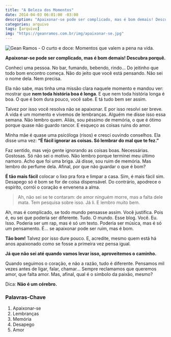 ```yaml
---
title: "A Beleza dos Momentos"
date: 2014-04-03 06:01:00 -03:00
description: "Apaixonar-se pode ser complicado, mas é bom demais! Descubra porquê."
categories: arquivo
tags: [arquivo]
img: "https://geanramos.com.br/img/apaixonar-se.jpg"
---
```


![Gean Ramos - O curto e doce: Momentos que valem a pena na vida.](https://geanramos.com.br/img/apaixonar-se.jpg)

**Apaixonar-se pode ser complicado, mas é bom demais! Descubra porquê.**

Conheci uma pessoa. No bar, fumando, bebendo, rindo... Do jeitinho que todo bom encontro começa. Não do jeito que você está pensando. Não sei o nome dela. Nem precisa. 

Ela não sabe, mas tinha uma missão clara naquele momento e mandou ver: mostrar que **nem toda história boa é longa**. E que nem toda história longa é boa. O que é bom dura pouco, você sabe. E tá tudo bem ser assim.

Talvez por isso você resolva não se apaixonar. E por isso resolvi ser breve. 
A vida é um momento e vivemos de lembranças. Alguém me disse isso essa semana. Não lembro quem. Aliás, sou péssimo de memória, o que é ótimo porque quase não guardo rancor. E esqueço as coisas ruins do amor. 

Minha mãe é quase uma psicóloga (risos) e cresci ouvindo conselhos. Ela disse uma vez: **“É fácil ignorar as coisas. Só lembrar do mal que te fez.”**

Faz sentido, mas vejo gente ignorando as coisas boas. Necessárias. Gostosas. Só não sei o motivo. Não lembro porque terminei meu último namoro. Acho que foi uma briga. Já disse, sou ruim de memória. Mas lembro do perfume dela. Afinal, por que não guardar o que é bom? 

**É tão mais fácil** colocar o lixo pra fora e limpar a casa. Sim, é mais fácil sim. Desapego só é bom se for de coisa dispensável. Do contrário, apodrece o espírito, corrói o coração e envenena a alma. 
> Ah, não sei se te contaram: de amor ninguém morre, mas a falta dele mata.  Tem pesquisa sobre isso. Já li. E lembro muito bem.

Ah, mas é complicado, se todo mundo pensasse assim. Você justifica. 
Pois é, eu sei que poderia ser diferente. Tudo. O mundo. Esse blog. Você. Eu. Isso. Poderia ser um rap, mas é só um texto. Poderia ser música, mas é só um pensamento. É... se apaixonar pode ser ruim, mas é bom.

 **Tão bom!** Talvez por isso dure pouco. E, acredite, mesmo quem está há anos apaixonado como se fosse a primeira vez pensa igual.

**Já que não sei até quando vamos levar isso, aproveitemos o caminho.**

Quando seguimos o coração, e não a razão, tudo é diferente. Pensamos mil vezes antes de ligar, falar, chamar… Sempre reclamamos que queremos amor, que falta amor. Mas, afinal, qual é o símbolo da paixão, mesmo?

Dica: **Não é um cérebro.**

### Palavras-Chave
1. Apaixonar-se
2. Lembranças
3. Memória
4. Desapego
5. Amor